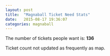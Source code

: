 ```yaml
---
layout: post
title:  "Magnaball Ticket Need Stats"
date:   2015-08-17 19:36:07
categories: magnaball
---
```


The number of tickets people want is: <strong>136</strong>

Ticket count not updated as frequently as map.